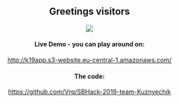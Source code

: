 <div align="center">
 <h2>Greetings visitors</h2>
</div>
<p align="center">
  <img src="https://sbhack19-prod.s3.eu-central-1.amazonaws.com/public-resources/team-logo.gif">
</p>
<div align="center">
  <h4>Live Demo - you can play around on: </h4>
  <a href="http://k19app.s3-website.eu-central-1.amazonaws.com/" target="_blank">http://k19app.s3-website.eu-central-1.amazonaws.com/</a>
</div>
<div align="center">
  <h4>The code:</h4>
  <a href="https://github.com/Vrq/SBHack-2019-team-Kuznyechik" target="_blank">https://github.com/Vrq/SBHack-2019-team-Kuznyechik</a>
</div>

